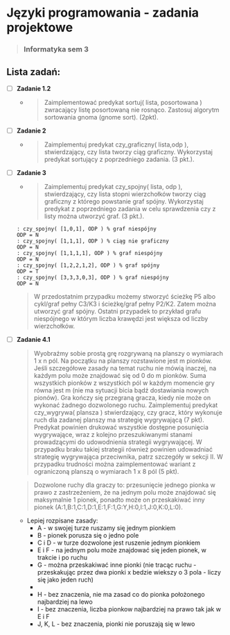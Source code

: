 # Języki programowania - zadania projektowe
>### Informatyka sem 3

## Lista zadań:

- [ ] **Zadanie 1.2**

	- >Zaimplementować predykat sortuj( lista, posortowana ) zwracający listę posortowaną nie rosnąco. Zastosuj algorytm sortowania gnoma (gnome sort). (2pkt).
  
- [ ] **Zadanie 2**
	
	- >Zaimplementuj predykat czy_graficzny( lista,odp ), stwierdzający, czy lista
tworzy ciąg graficzny. Wykorzystaj predykat sortujący z poprzedniego zadania.
(3 pkt.).

- [ ] **Zadanie 3**
	- >Zaimplementuj predykat czy_spojny( lista, odp ), stwierdzający, czy lista
stopni wierzchołków tworzy ciąg graficzny z którego powstanie graf spójny.
Wykorzystaj predykat z poprzedniego zadania w celu sprawdzenia czy z listy można
utworzyć graf. (3 pkt.).
	```
	: czy_spojny( [1,0,1], ODP ) % graf niespójny
	ODP = N
	: czy_spojny( [1,1,1], ODP ) % ciąg nie graficzny
	ODP = N
	: czy_spojny( [1,1,1,1], ODP ) % graf niespójny
	ODP = N
	: czy_spojny( [1,2,2,1,2], ODP ) % graf spójny
	ODP = T
	: czy_spojny( [3,3,3,0,3], ODP ) % graf niespójny
	ODP = N
	```
	>W przedostatnim przypadku możemy stworzyć ścieżkę P5 albo cykl/graf pełny C3/K3 i
ścieżkę/graf pełny P2/K2. Zatem można utworzyć graf spójny.
Ostatni przypadek to przykład grafu niespójnego w którym liczba krawędzi jest
większa od liczby wierzchołków.

- [ ] **Zadanie 4.1**

	>Wyobraźmy sobie prostą grę rozgrywaną na planszy o wymiarach 1 x n pól. Na
	początku na planszy rozstawione jest m pionków. Jeśli szczegółowe zasady na temat
ruchu nie mówią inaczej, na każdym polu może znajdować się od 0 do m pionków.
Suma wszystkich pionków z wszystkich pól w każdym momencie gry równa jest m
(nie ma sytuacji bicia bądź dostawiania nowych pionów). Gra kończy się przegraną
gracza, kiedy nie może on wykonać żadnego dozwolonego ruchu.
	>Zaimplementuj predykat czy_wygrywa( plansza ) stwierdzający, czy gracz,
który wykonuje ruch dla zadanej planszy ma strategię wygrywającą (7 pkt). Predykat
powinien drukować wszystkie dostępne posunięcia wygrywające, wraz z kolejno
przeszukiwanymi stanami prowadzącymi do udowodnienia strategii wygrywającej. W
przypadku braku takiej strategii również powinien udowadniać strategię wygrywająca
przeciwnika, patrz szczegóły w sekcji II. W przypadku trudności można
zaimplementować wariant z ograniczoną planszą o wymiarach 1 x 8 pól (5 pkt).

	>Dozwolone ruchy dla graczy to:
	>przesunięcie jednego pionka w prawo z zastrzeżeniem, że na jednym polu
może znajdować się maksymalnie 1 pionek, ponadto może on przeskakiwać
inny pionek
(A:1,B:1,C:1,D:1,E:1,F:1,G:Y,H:0,I:1,J:0,K:0,L:0).

	- Lepiej rozpisane zasady:
		- A - w swojej turze ruszamy się jednym pionkiem
		- B - pionek porusza się o jedno pole
		- C i D - w turze dozwolone jest ruszenie jednym pionkiem
		- E i F - na jednym polu może znajdować się jeden pionek, w trakcie i po ruchu
		- G - można przeskakiwać inne pionki (nie tracąc ruchu - przeskakując przez dwa pionki x bedzie wiekszy o 3 pola - liczy się jako jeden ruch)
		-  
		- H - bez znaczenia, nie ma zasad co do pionka położonego najbardziej na lewo
		- I - bez znaczenia, liczba pionkow najbardziej na prawo tak jak w E i F
		- J, K, L - bez znaczenia, pionki nie poruszają się w lewo 




